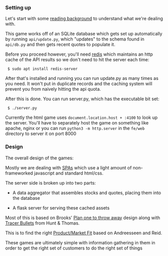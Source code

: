 ### Setting up

Let's start with some [reading background](https://www.raphkoster.com/gaming/gdco12/Koster_Raph_Theory_Fun_10.pdf) to understand what we're dealing with.

This game works off of an SQLite database which gets set up automatically by running `api/update.py`, which "updates" to the schema  found in `api/db.py` and then gets recent quotes to populate it.

Before you proceed however, you'll need [redis](https://redis.io) which maintains an http cache of the API results so we don't need to hit the server each time:

```
 $ sudo apt install redis-server
```

After that's installed and running you can run update.py as many times as you need. It won't put in duplicate records and the caching system will prevent you from naively hitting the api quota.

After this is done. You can run server.py, which has the executable bit set:

```
 $ ./server.py
```

Currently the html game uses `document.location.host + :4100` to look up the server.  You'll have to separately host the game on something like apache, nginx or you can run `python3 -m http.server` in the `fe/web` directory to server it on port 8000

### Design

The overall design of the games:

Mostly we are dealing with [SPAs](https://en.wikipedia.org/wiki/Single-page_application) which use a light amount of non-frameworked javascript and standard html/css.

The server side is broken up into two parts:

  * A data aggregator that assembles stocks and quotes, placing them into the database

  * A flask server for serving these cached assets

Most of this is based on Brooks' [Plan one to throw away](http://wiki.c2.com/?PlanToThrowOneAway) design along with [Tracer Bullets](https://flylib.com/books/en/1.315.1.25/1/) from Hunt & Thomas.

This is to find the right [Product/Market Fit](https://en.wikipedia.org/wiki/Product/market_fit) based on Andreesseen and Reid.

These games are ultimately simple with information gathering in them in order to get the right set of customers to do the right set of things
